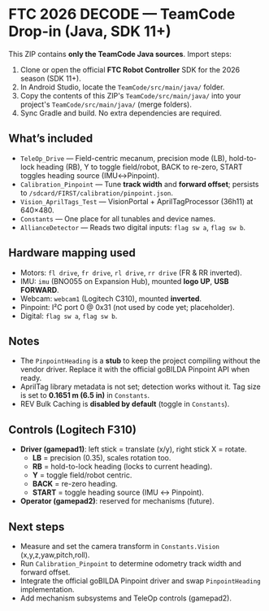 # FTC 2026 DECODE — TeamCode Drop-in (Java, SDK 11+)

This ZIP contains **only the TeamCode Java sources**. Import steps:

1. Clone or open the official **FTC Robot Controller** SDK for the 2026 season (SDK 11+).
2. In Android Studio, locate the `TeamCode/src/main/java/` folder.
3. Copy the contents of this ZIP's `TeamCode/src/main/java/` into your project's `TeamCode/src/main/java/` (merge folders).
4. Sync Gradle and build. No extra dependencies are required.

## What’s included
- `TeleOp_Drive` — Field-centric mecanum, precision mode (LB), hold-to-lock heading (RB), Y to toggle field/robot, BACK to re-zero, START toggles heading source (IMU↔Pinpoint).
- `Calibration_Pinpoint` — Tune **track width** and **forward offset**; persists to `/sdcard/FIRST/calibration/pinpoint.json`.
- `Vision_AprilTags_Test` — VisionPortal + AprilTagProcessor (36h11) at 640×480.
- `Constants` — One place for all tunables and device names.
- `AllianceDetector` — Reads two digital inputs: `flag sw a`, `flag sw b`.

## Hardware mapping used
- Motors: `fl drive`, `fr drive`, `rl drive`, `rr drive` (FR & RR inverted).
- IMU: `imu` (BNO055 on Expansion Hub), mounted **logo UP**, **USB FORWARD**.
- Webcam: `webcam1` (Logitech C310), mounted **inverted**.
- Pinpoint: I²C port 0 @ 0x31 (not used by code yet; placeholder).
- Digital: `flag sw a`, `flag sw b`.

## Notes
- The `PinpointHeading` is a **stub** to keep the project compiling without the vendor driver. Replace it with the official goBILDA Pinpoint API when ready.
- AprilTag library metadata is not set; detection works without it. Tag size is set to **0.1651 m (6.5 in)** in `Constants`.
- REV Bulk Caching is **disabled by default** (toggle in `Constants`).

## Controls (Logitech F310)
- **Driver (gamepad1)**: left stick = translate (x/y), right stick X = rotate.
  - **LB** = precision (0.35), scales rotation too.
  - **RB** = hold-to-lock heading (locks to current heading).
  - **Y** = toggle field/robot centric.
  - **BACK** = re-zero heading.
  - **START** = toggle heading source (IMU ↔ Pinpoint).
- **Operator (gamepad2)**: reserved for mechanisms (future).

## Next steps
- Measure and set the camera transform in `Constants.Vision` (x,y,z,yaw,pitch,roll).
- Run `Calibration_Pinpoint` to determine odometry track width and forward offset.
- Integrate the official goBILDA Pinpoint driver and swap `PinpointHeading` implementation.
- Add mechanism subsystems and TeleOp controls (gamepad2).